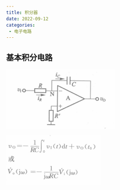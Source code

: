 ```yaml
---
title: 积分器
date: 2022-09-12
categories: 
 - 电子电路
---
```

## 基本积分电路

![image-20220910173222598](./积分器.assets/image-20220910173222598.png)

![image-20220910173237965](./积分器.assets/image-20220910173237965.png)


